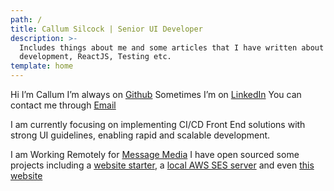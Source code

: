 ```yaml
---
path: /
title: Callum Silcock | Senior UI Developer
description: >-
  Includes things about me and some articles that I have written about Front End
  development, ReactJS, Testing etc.
template: home
---
```

Hi I’m Callum
I’m always on [Github](https://github.com/csi-lk/)
Sometimes I’m on [LinkedIn](https://au.linkedin.com/in/callumsilcock)
You can contact me through [Email](mailto:contact@csi.lk)

I am currently focusing on implementing CI/CD Front End solutions with strong UI guidelines, enabling rapid and scalable development.

I am Working Remotely for [Message Media](https://messagemedia.com.au)
I have open sourced some projects including a [website starter](https://github.com/csi-lk/website-starter), a [local AWS SES server](https://github.com/csi-lk/aws-ses-local) and even [this website](https://github.com/csi-lk/csi.lk)

